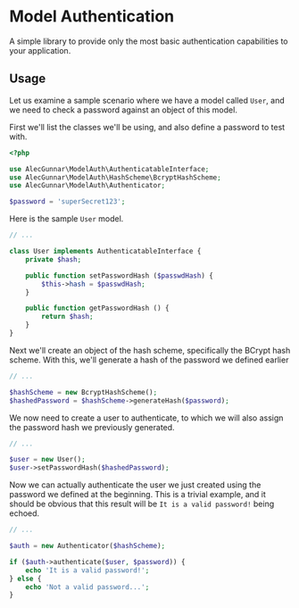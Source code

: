 # Model Authentication

A simple library to provide only the most basic authentication capabilities to your application.

## Usage

Let us examine a sample scenario where we have a model called `User`, and we need to check a password against an object of this model.

First we'll list the classes we'll be using, and also define a password to test with.
```php
<?php

use AlecGunnar\ModelAuth\AuthenticatableInterface;
use AlecGunnar\ModelAuth\HashScheme\BcryptHashScheme;
use AlecGunnar\ModelAuth\Authenticator;

$password = 'superSecret123';
```

Here is the sample `User` model.
```php
// ...

class User implements AuthenticatableInterface {
    private $hash;    

    public function setPasswordHash ($passwdHash) {
        $this->hash = $passwdHash;
    }

    public function getPasswordHash () {
        return $hash;
    }
}
```

Next we'll create an object of the hash scheme, specifically the BCrypt hash scheme. With this, we'll generate a hash of the password we defined earlier
```php
// ...

$hashScheme = new BcryptHashScheme();
$hashedPassword = $hashScheme->generateHash($password);
```

We now need to create a user to authenticate, to which we will also assign the password hash we previously generated.
```php
// ...

$user = new User();
$user->setPasswordHash($hashedPassword);
```

Now we can actually authenticate the user we just created using the password we defined at the beginning. This is a trivial example, and it should be obvious that this result will be `It is a valid password!` being echoed.
```php
// ...

$auth = new Authenticator($hashScheme);

if ($auth->authenticate($user, $password)) {
    echo 'It is a valid password!';
} else {
    echo 'Not a valid password...';
}
```
